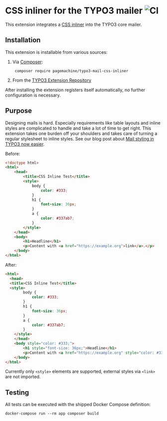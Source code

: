 # CSS inliner for the TYPO3 mailer ![CI](https://github.com/pagemachine/typo3-mail-css-inliner/workflows/CI/badge.svg)

This extension integrates a [CSS inliner](https://packagist.org/packages/tijsverkoyen/css-to-inline-styles) into the TYPO3 core mailer.

## Installation

This extension is installable from various sources:

1. Via [Composer](https://packagist.org/packages/pagemachine/typo3-mail-css-inliner):

        composer require pagemachine/typo3-mail-css-inliner

2. From the [TYPO3 Extension Repository](https://extensions.typo3.org/extension/mail_css_inliner/)

After installing the extension registers itself automatically, no further configuration is necessary.

## Purpose

Designing mails is hard. Especially requirements like table layouts and inline styles are complicated to handle and take a lot of time to get right. This extension takes one burden off your shoulders and takes care of turning a regular stylesheet to inline styles. See our blog post about [Mail styling in TYPO3 now easier](https://www.pagemachine.de/blog/mail-styling-typo3/).

Before:

```html
<!doctype html>
<html>
    <head>
        <title>CSS Inline Test</title>
        <style>
            body {
                color: #333;
            }
            h1 {
                font-size: 36px;
            }
            a {
                color: #337ab7;
            }
        </style>
    </head>
    <body>
        <h1>Headline</h1>
        <p>Content with <a href="https://example.org">link</a>.</p>
    </body>
</html>
```

After:

```html
<html>
  <head>
  <title>CSS Inline Test</title>
  <style>
        body {
            color: #333;
        }
        h1 {
            font-size: 36px;
        }
        a {
            color: #337ab7;
        }
    </style>
    </head>
    <body style="color: #333;">
        <h1 style="font-size: 36px;">Headline</h1>
        <p>Content with <a href="https://example.org" style="color: #337ab7;" target="_blank">link</a>.</p>
    </body>
</html>
```

Currently only `<style>` elements are supported, external styles via `<link>` are not imported.

## Testing

All tests can be executed with the shipped Docker Compose definition:

    docker-compose run --rm app composer build
